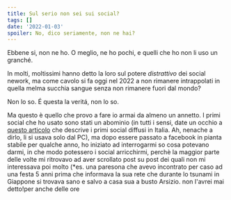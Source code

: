 ```yaml
---
title: Sul serio non sei sui social?
tags: []
date: '2022-01-03'
spoiler: No, dico seriamente, non ne hai?
---
```

Ebbene si, non ne ho.
O meglio, ne ho pochi, e quelli che ho non li uso un granch&eacute;.

In molti, moltissimi hanno detto la loro sul potere *distrattivo* dei social nework, ma come cavolo si fa oggi nel 2022 a non rimanere intrappolati in quella melma succhia sangue senza non rimanere fuori dal mondo?

Non lo so.
&Eacute; questa la verit&aacute;, non lo so.

Ma questo &egrave; quello che provo a fare io armai da almeno un annetto.
I primi social che ho usato sono stati un abominio (in tutti i sensi, date un occhio a [questo articolo](https://www.lemacchinevolanti.it/approfondimenti/archeologia-dei-social-network) che descrive i primi social diffusi in Italia. Ah, nenache a dirlo, li si usava solo dal PC), ma dopo essere passato a facebook in pianta stabile per qualche anno, ho iniziato ad interrogarmi so cosa potevano darmi, in che modo potessero i social arricchirmi, perch&egrave; la maggior parte delle volte mi ritrovavo ad aver scrollato post su post dei quali non mi interessava poi molto (*es. una paresona che avevo incontrato per caso ad una festa 5 anni prima che informava la sua rete che durante lo tsunami in Giappone si trovava sano e salvo a casa sua a busto Arsizio. non l'avrei mai detto!per anche delle ore